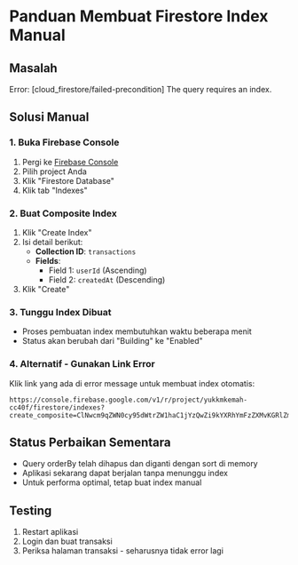# Panduan Membuat Firestore Index Manual

## Masalah
Error: [cloud_firestore/failed-precondition] The query requires an index.

## Solusi Manual

### 1. Buka Firebase Console
1. Pergi ke [Firebase Console](https://console.firebase.google.com)
2. Pilih project Anda
3. Klik "Firestore Database"
4. Klik tab "Indexes"

### 2. Buat Composite Index
1. Klik "Create Index"
2. Isi detail berikut:
   - **Collection ID**: `transactions`
   - **Fields**:
     - Field 1: `userId` (Ascending)
     - Field 2: `createdAt` (Descending)
3. Klik "Create"

### 3. Tunggu Index Dibuat
- Proses pembuatan index membutuhkan waktu beberapa menit
- Status akan berubah dari "Building" ke "Enabled"

### 4. Alternatif - Gunakan Link Error
Klik link yang ada di error message untuk membuat index otomatis:
```
https://console.firebase.google.com/v1/r/project/yukkmkemah-cc40f/firestore/indexes?create_composite=ClNwcm9qZWN0cy95dWtrZW1haC1jYzQwZi9kYXRhYmFzZXMvKGRlZmF1bHQpL2NvbGxlY3Rpb25Hcm91cHMvdHJhbnNhY3Rpb25zL2luZGV4ZXMvXxABGgwKCHVzZXJJZBABGg8KC2NyZWF0ZWRBdBAC
```

## Status Perbaikan Sementara
- Query orderBy telah dihapus dan diganti dengan sort di memory
- Aplikasi sekarang dapat berjalan tanpa menunggu index
- Untuk performa optimal, tetap buat index manual

## Testing
1. Restart aplikasi
2. Login dan buat transaksi
3. Periksa halaman transaksi - seharusnya tidak error lagi
